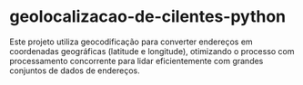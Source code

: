 # geolocalizacao-de-cilentes-python
Este projeto utiliza geocodificação para converter endereços em coordenadas geográficas (latitude e longitude), otimizando o processo com processamento concorrente para lidar eficientemente com grandes conjuntos de dados de endereços.
